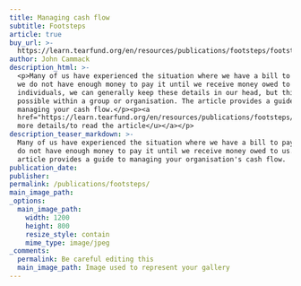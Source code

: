 ```yaml
---
title: Managing cash flow
subtitle: Footsteps
article: true
buy_url: >-
  https://learn.tearfund.org/en/resources/publications/footsteps/footsteps_51-60/footsteps_57/managing_cash_flow/
author: John Cammack
description_html: >-
  <p>Many of us have experienced the situation where we have a bill to pay, but
  we do not have enough money to pay it until we receive money owed to us. As
  individuals, we can generally keep these details in our head, but this is not
  possible within a group or organisation. The article provides a guide to
  managing your cash flow.</p><p><a
  href="https://learn.tearfund.org/en/resources/publications/footsteps/footsteps_51-60/footsteps_57/managing_cash_flow/"><u>For
  more details/to read the article</u></a></p>
description_teaser_markdown: >-
  Many of us have experienced the situation where we have a bill to pay, but we
  do not have enough money to pay it until we receive money owed to us. The
  article provides a guide to managing your organisation's cash flow.
publication_date:
publisher:
permalink: /publications/footsteps/
main_image_path:
_options:
  main_image_path:
    width: 1200
    height: 800
    resize_style: contain
    mime_type: image/jpeg
_comments:
  permalink: Be careful editing this
  main_image_path: Image used to represent your gallery
---
```


